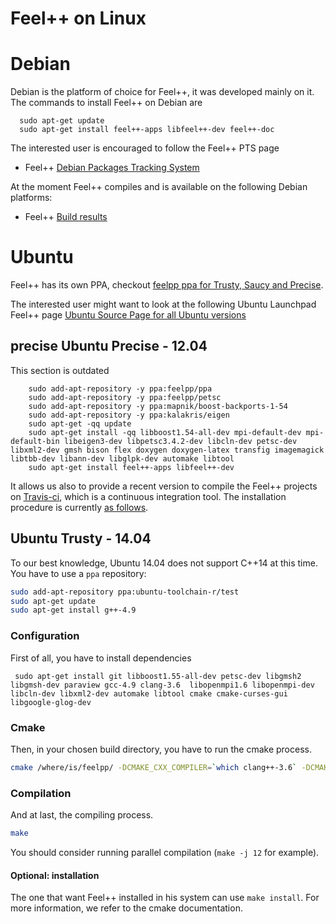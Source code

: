 Feel++ on Linux
===============
<!-- toc -->

# Debian

Debian is the platform of choice for Feel++, it was developed mainly
on it. The commands to install Feel++ on Debian are

```
  sudo apt-get update
  sudo apt-get install feel++-apps libfeel++-dev feel++-doc
```

The interested user is encouraged to follow the Feel++ PTS page
* Feel++ [Debian Packages Tracking System](http://packages.qa.debian.org/f/feel%2B%2B.html)

At the moment Feel++ compiles and is available on the following Debian
platforms:
* Feel++ [Build results](https://buildd.debian.org/status/package.php?p=feel%2b%2b)

#  Ubuntu
Feel++ has its own PPA, checkout [feelpp ppa for Trusty, Saucy and Precise](https://launchpad.net/~feelpp/+archive/ppa).

The interested user might want to look at the following Ubuntu Launchpad Feel++ page [Ubuntu Source
  Page for all Ubuntu versions](https://launchpad.net/ubuntu/+source/feel++)

## precise Ubuntu Precise - 12.04
This section is outdated
```
	sudo add-apt-repository -y ppa:feelpp/ppa
	sudo add-apt-repository -y ppa:feelpp/petsc
	sudo add-apt-repository -y ppa:mapnik/boost-backports-1-54
	sudo add-apt-repository -y ppa:kalakris/eigen
	sudo apt-get -qq update
	sudo apt-get install -qq libboost1.54-all-dev mpi-default-dev mpi-default-bin libeigen3-dev libpetsc3.4.2-dev libcln-dev petsc-dev libxml2-dev gmsh bison flex doxygen doxygen-latex transfig imagemagick libtbb-dev libann-dev libglpk-dev automake libtool
	sudo apt-get install feel++-apps libfeel++-dev
```


It allows us also to provide a recent version to compile the Feel++ projects on [Travis-ci](https://travis-ci.org/feelpp/feelpp), which is a continuous integration tool.
The installation procedure is currently [as follows](https://github.com/feelpp/feelpp/blob/develop/.travis.yml).

## Ubuntu Trusty - 14.04
<!--
```
	sudo add-apt-repository ppa:feelpp/ppa
	sudo apt-get -qq update
	sudo apt-get install feel++-apps libfeel++-dev
```
-->
To our best knowledge, Ubuntu 14.04 does not support C++14 at this time.
You have to use a `ppa` repository:
```sh
sudo add-apt-repository ppa:ubuntu-toolchain-r/test
sudo apt-get update
sudo apt-get install g++-4.9
```

### Configuration
First of all, you have to install dependencies
```
 sudo apt-get install git libboost1.55-all-dev petsc-dev libgmsh2 libgmsh-dev paraview gcc-4.9 clang-3.6  libopenmpi1.6 libopenmpi-dev libcln-dev libxml2-dev automake libtool cmake cmake-curses-gui libgoogle-glog-dev 
 ```
 ### Cmake
 Then, in your chosen build directory, you have to run the cmake process.
```sh
cmake /where/is/feelpp/ -DCMAKE_CXX_COMPILER=`which clang++-3.6` -DCMAKE_C_COMPILER=`which clang-3.6` -DFEELPP_MINIMAL_CONFIGURATION=ON -DFEELPP_ENABLE_NLOPT=OFF
```
### Compilation
And at last, the compiling process.
```sh
make
```
You should consider running parallel compilation (`make -j 12` for example).
#### Optional: installation
The one that want Feel++ installed in his system can use `make install`. For more information, we refer to the cmake documentation.
